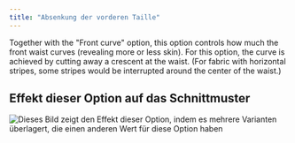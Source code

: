 ```yaml
---
title: "Absenkung der vorderen Taille"
---
```


Together with the "Front curve" option, this option controls how much the front waist curves (revealing more or less skin). For this option, the curve is achieved by cutting away a crescent at the waist. (For fabric with horizontal stripes, some stripes would be interrupted around the center of the waist.)

## Effekt dieser Option auf das Schnittmuster

![Dieses Bild zeigt den Effekt dieser Option, indem es mehrere Varianten überlagert, die einen anderen Wert für diese Option haben](unice_frontdip_sample.svg "Effekt dieser Option auf das Schnittmuster")

